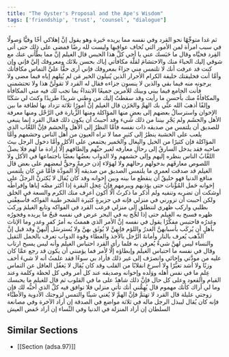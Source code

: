 ```yaml
---
title: "The Oyster's Proposal and the Ape's Wisdom"
tags: ['friendship', 'trust', 'counsel', "dialogue"]
---
```


 ثم غدا متوجِّهًا نحو القرد وفي نفسه مما يريده حَيرة وهو يقول إنَّ إهلاكي أخًا وفيًّا وَصولًا في سبب امرأة لمن الأمور التي تُخاف عواقبها وليست لله رضًا  فمضى على ذلك حتى أتى القِرد فحيَّاه وقال ما حَبَسك عني يا أخي كلَّ هذا الحبس قال الغيلم إنَّ مما بطَّأني عنك مع شوقي إليك الحياءَ منك والاحتشامَ لقلَّة مكافأتي إياك بحسن بلائك ومعروفك إليَّ فإني وإن كنت قد عرفت أنك لا تلتمس مني جزاءً بمعروفك فإني أرى حقًّا عليَّ التماس مكافأتك وأمَّا أنت فخليقتك خليقة الكرام الأحرار الذين يُنيلون الخير مَن لم يُنِلهم إياه فيما مضى ولا يرجونه منه فيما بقي والذين لا ينسون جزاءه فقال له القرد لا تقولَنَّ هذا ولا تحتشمني فأنت الجامع فيما بيني وبينك للأمرين جميعًا الابتداءُ بما تجب لك فيه مني المكافأة والمكافأةُ منك بأحسن ما رأيت وقد سقطتُ إليك من وطني شريدًا طريدًا وكنتَ لي سَكَنًا وإلفًا أذهبَ الله عنِّي بك الهمَّ والحَزَن قال الغيلم إنَّ أمورًا ثلاثة تزداد بها لطافة ما بين الإخوان واسترسالُ بعضهم إلى بعضٍ منها المؤاكلة ومنها الزِّيارة في الرَّحْل ومنها معرفة الأهل والحشَم ولم يَجْرِ بيننا من ذلك شيء وقد أحببتُ أن يكون ذلك
فقال القرد إنما ينبغي للصديق أن يلتمس من صديقه ذات نفسه فأمَّا النظرُ إلى الأهل والحشم فإنَّ اللعَّاب الذي يلعب على الخشبة ينظرُ إلى كثيرٍ مما لا تراه العيون من أهل الناس وحشمهم وأمَّا المؤاكلة فإن كثيرًا من الخيل والبِغال والحَمير يجتمعن على الأكل وأمَّا دخول الرجل بيتَ صاحبه فقد يدخل السارقُ إلى رحالِ معارفه لغير حبِّهم وإلطافهم إلَّا إرادة ما لهم فلا يصلُ اللعَّابُ الناس بنظره إليهم وإلى حشمهم ولا الدواب بعضُها بعضًا باجتماعها في الأكل ولا اللصوص معارفَهم بدخولهم رحالهم ولا لهؤلاء إذن حرمةٌ وحقٌّ لبعضهم على بعض
قال الغيلم قد صدقت لعمري ما يلتمس الصديق من صديقه إلَّا المودَّة فأمَّا مَن كان يلتمس منافع الدنيا فهو خليقٌ أن ينقطع ما بينه وبين إخوانه وقد كان يُقال لا يُكثرنَّ الرجلُ على إخوانه حَمل المُؤْنات حتى يؤذيهم ويبرمهم فإنَّ عِجل البقرة إذا أكثر مصَّه إياها وإفراطُه أوشكت أن تضربه وتنفيه ولم أذكر ما ذكرتُ ألَّا أكون أعرِف منك الكرم والسعة في الخلق ولكن أحببت أن تزورني في منزلي فإنه في جزيرةٍ كثيرة الشجر طيبة الفواكه فأسعِفْني بطلبي واركب ظهري لننطلق إلى منزلي
فرغب القرد في الفواكه وتابع الغيلمَ وركبَ ظهره فسبح به الغيلم حتى إذا لجَّج به في البحر عرض في نفسه قبحُ ما يريده وفجورُه وغدرُه فاحتبس مفكِّرًا يقول في نفسه إنَّ الأمر الذي هممتُ به أمرُ كفرٍ وغدرٍ وما الإناث بأهلٍ أن يُركَب بأسبابهنَّ الغدرُ واللؤم فإنهنَّ لا يُوثَق بهنَّ ولا يُسترسَل إليهنَّ وقد قيل إنَّ الذَّهب يُعرف بالنار وأمانةَ الرَّجل بالأخذ والعطاء وقوة الدواب تعرف بالحمل الثقيل والنساء ليس لهنَّ شيءٌ يُعرفن به
فلما رأى القرد احتباس الغيلم وأنه ليس يسبح ارتاب وقال في نفسه ما احتباس الغيلم وإبطاؤه إلَّا لأمر فما يؤمنني أن يكون قد رجع عمَّا كان عليه من مودَّتي وإخائي وانصرَف إلى غير ذلك فأراد بي سوءًا فقد علمتُ أنه لا شيءَ أخف وزنًا ولا أشد تغيُّرًا ولا أسرع انقلابًا من القلب وقد كان يُقال لا يَغفُل العاقل عن التماس عِلمِ ما في نفس أهله ووَلَده وإخوانه وصديقه عند كل أمر وفي كل لحظة وكلمة وعند القيام والقعود وعلى كل حال فإنَّ ذلك شاهدٌ على ما في القلوب
ثم قال للغيلم ما يحبسك وما لي أراك كأنك مهموم قال يُهِمُّني أنك تأتي منزلي فلا توافق فيه كلَّ الذي أحبُّه لك فإن زوجتي عليلة قال القرد لا تهتمَّ فإنَّ الهمَّ لا يُغني شيئًا والتمس لزوجتك الأدوية والأطبَّاء فإنه كان يُقال ليبذل الرجل ماله في ثلاثة مواضع في الصدقة إن أراد الآخرة وفي مصانعة السلطان إن أراد المنزلة في الدنيا وفي النِّساء إن أراد خَفض العيش

## Similar Sections
- [[Section (adsa.97)]]

